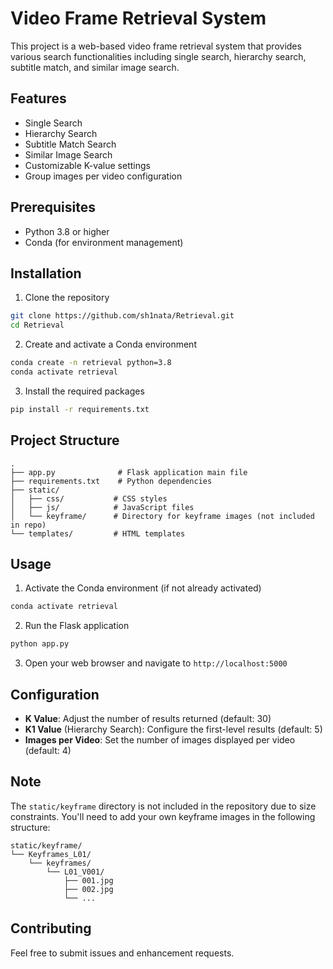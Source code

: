 # Video Frame Retrieval System

This project is a web-based video frame retrieval system that provides various search functionalities including single search, hierarchy search, subtitle match, and similar image search.

## Features

- Single Search
- Hierarchy Search
- Subtitle Match Search
- Similar Image Search
- Customizable K-value settings
- Group images per video configuration

## Prerequisites

- Python 3.8 or higher
- Conda (for environment management)

## Installation

1. Clone the repository
```bash
git clone https://github.com/sh1nata/Retrieval.git
cd Retrieval
```

2. Create and activate a Conda environment
```bash
conda create -n retrieval python=3.8
conda activate retrieval
```

3. Install the required packages
```bash
pip install -r requirements.txt
```

## Project Structure

```
.
├── app.py              # Flask application main file
├── requirements.txt    # Python dependencies
├── static/
│   ├── css/           # CSS styles
│   ├── js/            # JavaScript files
│   └── keyframe/      # Directory for keyframe images (not included in repo)
└── templates/         # HTML templates
```

## Usage

1. Activate the Conda environment (if not already activated)
```bash
conda activate retrieval
```

2. Run the Flask application
```bash
python app.py
```

3. Open your web browser and navigate to `http://localhost:5000`

## Configuration

- **K Value**: Adjust the number of results returned (default: 30)
- **K1 Value** (Hierarchy Search): Configure the first-level results (default: 5)
- **Images per Video**: Set the number of images displayed per video (default: 4)

## Note

The `static/keyframe` directory is not included in the repository due to size constraints. You'll need to add your own keyframe images in the following structure:

```
static/keyframe/
└── Keyframes_L01/
    └── keyframes/
        └── L01_V001/
            ├── 001.jpg
            ├── 002.jpg
            └── ...
```

## Contributing

Feel free to submit issues and enhancement requests.
